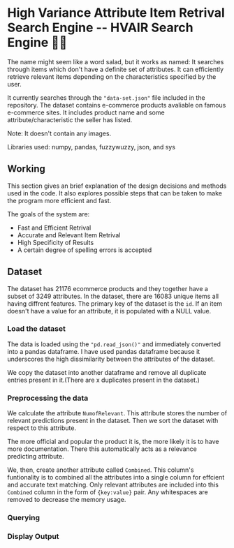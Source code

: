 # High Variance Attribute Item Retrival Search Engine  -- HVAIR Search Engine 🔎👀

The name might seem like a word salad, but it works as named: It searches through items which don't have a definite set of attributes. It can efficiently retrieve relevant items depending on the characteristics specified by the user. 

It currently searches through the ```"data-set.json"``` file included in the repository. The dataset contains e-commerce products avaliable on famous e-commerce sites. It includes product name and some attribute/characteristic the seller has listed. 

Note: It doesn't contain any images.

Libraries used: numpy, pandas, fuzzywuzzy, json, and sys

## Working

This section gives an brief explanation of the design decisions and methods used in the code. It also explores possible steps that can be taken to make the program more efficient and fast. 

The goals of the system are:
 - Fast and Efficient Retrival
 - Accurate and Relevant Item Retrival
 - High Specificity of Results
 - A certain degree of spelling errors is accepted

 ## Dataset

 The dataset has 21176 ecommerce products and they together have a subset of 3249 attributes. In the dataset, there are 16083 unique items all having diffrent features. The primary key of the dataset is the ```id```. If an item doesn't have a value for an attribute, it is populated with a NULL value.   

### Load the dataset

The data is loaded using the ```"pd.read_json()"``` and immediately converted into a pandas dataframe. I have used pandas dataframe because it underscores the high dissimilarity between the attributes of the dataset.

We copy the dataset into another dataframe and remove all duplicate entries present in it.(There are x duplicates present in the dataset.)

### Preprocessing the data

We calculate the attribute `NumofRelevant`. This attribute stores the number of relevant predictions present in the dataset. Then we sort the dataset with respect to this attribute.

The more official and popular the product it is, the more likely it is to have more documentation. There this automatically acts as a relevance predicting attribute.

We, then, create another attribute called `Combined`. This column's funtionality is to combined all the attributes into a single column for effcient and accurate text matching. Only relevant attributes are included into this `Combined` column in the form of `{key:value}` pair. Any whitespaces are removed to decrease the memory usage.

### Querying

### Display Output
